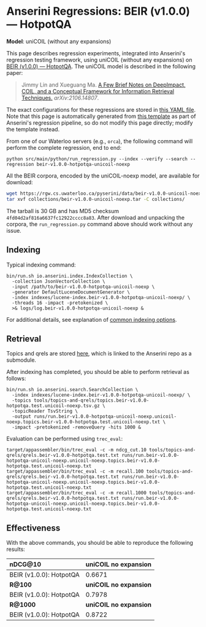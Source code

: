 # Anserini Regressions: BEIR (v1.0.0) &mdash; HotpotQA

**Model**: uniCOIL (without any expansions)

This page describes regression experiments, integrated into Anserini's regression testing framework, using uniCOIL (without any expansions) on [BEIR (v1.0.0) &mdash; HotpotQA](http://beir.ai/).
The uniCOIL model is described in the following paper:

> Jimmy Lin and Xueguang Ma. [A Few Brief Notes on DeepImpact, COIL, and a Conceptual Framework for Information Retrieval Techniques.](https://arxiv.org/abs/2106.14807) _arXiv:2106.14807_.

The exact configurations for these regressions are stored in [this YAML file](../../src/main/resources/regression/beir-v1.0.0-hotpotqa-unicoil-noexp.yaml).
Note that this page is automatically generated from [this template](../../src/main/resources/docgen/templates/beir-v1.0.0-hotpotqa-unicoil-noexp.template) as part of Anserini's regression pipeline, so do not modify this page directly; modify the template instead.

From one of our Waterloo servers (e.g., `orca`), the following command will perform the complete regression, end to end:

```
python src/main/python/run_regression.py --index --verify --search --regression beir-v1.0.0-hotpotqa-unicoil-noexp
```

All the BEIR corpora, encoded by the uniCOIL-noexp model, are available for download:

```bash
wget https://rgw.cs.uwaterloo.ca/pyserini/data/beir-v1.0.0-unicoil-noexp.tar -P collections/
tar xvf collections/beir-v1.0.0-unicoil-noexp.tar -C collections/
```

The tarball is 30 GB and has MD5 checksum `4fd04d2af816a6637fc12922cccc8a83`.
After download and unpacking the corpora, the `run_regression.py` command above should work without any issue.

## Indexing

Typical indexing command:

```
bin/run.sh io.anserini.index.IndexCollection \
  -collection JsonVectorCollection \
  -input /path/to/beir-v1.0.0-hotpotqa-unicoil-noexp \
  -generator DefaultLuceneDocumentGenerator \
  -index indexes/lucene-index.beir-v1.0.0-hotpotqa-unicoil-noexp/ \
  -threads 16 -impact -pretokenized \
  >& logs/log.beir-v1.0.0-hotpotqa-unicoil-noexp &
```

For additional details, see explanation of [common indexing options](../../docs/common-indexing-options.md).

## Retrieval

Topics and qrels are stored [here](https://github.com/castorini/anserini-tools/tree/master/topics-and-qrels), which is linked to the Anserini repo as a submodule.

After indexing has completed, you should be able to perform retrieval as follows:

```
bin/run.sh io.anserini.search.SearchCollection \
  -index indexes/lucene-index.beir-v1.0.0-hotpotqa-unicoil-noexp/ \
  -topics tools/topics-and-qrels/topics.beir-v1.0.0-hotpotqa.test.unicoil-noexp.tsv.gz \
  -topicReader TsvString \
  -output runs/run.beir-v1.0.0-hotpotqa-unicoil-noexp.unicoil-noexp.topics.beir-v1.0.0-hotpotqa.test.unicoil-noexp.txt \
  -impact -pretokenized -removeQuery -hits 1000 &
```

Evaluation can be performed using `trec_eval`:

```
target/appassembler/bin/trec_eval -c -m ndcg_cut.10 tools/topics-and-qrels/qrels.beir-v1.0.0-hotpotqa.test.txt runs/run.beir-v1.0.0-hotpotqa-unicoil-noexp.unicoil-noexp.topics.beir-v1.0.0-hotpotqa.test.unicoil-noexp.txt
target/appassembler/bin/trec_eval -c -m recall.100 tools/topics-and-qrels/qrels.beir-v1.0.0-hotpotqa.test.txt runs/run.beir-v1.0.0-hotpotqa-unicoil-noexp.unicoil-noexp.topics.beir-v1.0.0-hotpotqa.test.unicoil-noexp.txt
target/appassembler/bin/trec_eval -c -m recall.1000 tools/topics-and-qrels/qrels.beir-v1.0.0-hotpotqa.test.txt runs/run.beir-v1.0.0-hotpotqa-unicoil-noexp.unicoil-noexp.topics.beir-v1.0.0-hotpotqa.test.unicoil-noexp.txt
```

## Effectiveness

With the above commands, you should be able to reproduce the following results:

| **nDCG@10**                                                                                                  | **uniCOIL no expansion**|
|:-------------------------------------------------------------------------------------------------------------|-----------|
| BEIR (v1.0.0): HotpotQA                                                                                      | 0.6671    |
| **R@100**                                                                                                    | **uniCOIL no expansion**|
| BEIR (v1.0.0): HotpotQA                                                                                      | 0.7978    |
| **R@1000**                                                                                                   | **uniCOIL no expansion**|
| BEIR (v1.0.0): HotpotQA                                                                                      | 0.8722    |
